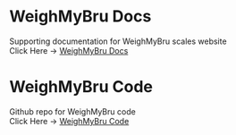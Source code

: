 # WeighMyBru Docs
Supporting documentation for WeighMyBru scales website<br>
Click Here -> [WeighMyBru Docs](https://031devstudios.github.io/weighmybru-docs/)

# WeighMyBru Code
Github repo for WeighMyBru code<br>
Click Here -> [WeighMyBru Code](https://github.com/031devstudios/WeighMyBru)
